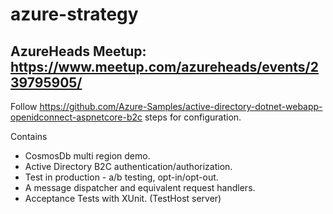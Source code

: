 # azure-strategy
## AzureHeads Meetup: https://www.meetup.com/azureheads/events/239795905/

Follow https://github.com/Azure-Samples/active-directory-dotnet-webapp-openidconnect-aspnetcore-b2c steps for configuration.

Contains
- CosmosDb multi region demo.
- Active Directory B2C authentication/authorization.
- Test in production - a/b testing, opt-in/opt-out.
- A message dispatcher and equivalent request handlers.
- Acceptance Tests with XUnit. (TestHost server)
